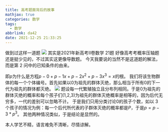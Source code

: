 ```yaml
---
title: 高考题面背后的故事
mathjax: true
categories: 数学
tags:
  - 数学
abbrlink: da42
date: 2021-12-25 21:33:25
---
```

做到过这样一道题
![](/img/2021-12-25|21-32-07screenshot.png)
其实是2021年新高考Ⅱ卷数学 21题
好像高考考概率压轴题还是挺少见的，不过其实这更像导数题。
今天我要说的当然不是这道题的解法，而是第 $2$ 问中的已知条件的由来。

即$p$为什么是方程$p-0+p-1x+p-2x^2+p-3x^3=x$的根。
我们将该生物群体的每一个个体编号。首先如果以$0$为祖先的群体灭绝，那么相当于所有$0$的下一代为祖先的群体都灭绝。
![](/img/graph.png)
题设每一代繁殖独立且分布列相同。于是$0$为祖先的群体灭绝的概率和每个孩子们($1$,$2$,$3$)为祖先的群体灭绝概率是相等的，因为后代无穷多，一代的差别可以忽略不计。
于是我们只用分类讨论$0$的孩子个数，如以 $3$ 个孩子的情况为例：每一个后代所代表的子群体灭绝的概率都是$P$，于是$p=p-3*p^3$。
其他两种情况类似，于是结论是显然的。

本人学艺不精，语言难免不清晰，尽情谅解。
